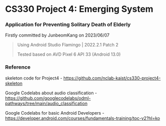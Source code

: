 # CS330 Project 4: Emerging System
### Application for Preventing Solitary Death of Elderly
Firstly committed by JunbeomKang on 2023/06/07
> Using Android Studio Flamingo | 2022.2.1 Patch 2
>
> Tested based on AVD Pixel 6 API 33 (Android 13.0)


### Reference
skeleton code for Project4 -
<https://github.com/nclab-kaist/cs330-project4-skeleton>

Google Codelabs about audio classification -
<https://github.com/googlecodelabs/odml-pathways/tree/main/audio_classification>

Google Codelabs for basic Android Developers - 
<https://developer.android.com/courses/fundamentals-training/toc-v2?hl=ko>
